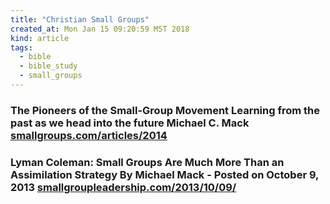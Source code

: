 ```yaml
---
title: "Christian Small Groups"
created_at: Mon Jan 15 09:20:59 MST 2018
kind: article
tags:
  - bible
  - bible_study
  - small_groups
---
```


<h3>
  The Pioneers of the Small-Group Movement Learning from the past as we head into the future Michael C. Mack
  <a href="https://www.smallgroups.com/articles/2014/pioneers-of-small-group-movement.html?paging=off" target="_blank">smallgroups.com/articles/2014</a>
</h3>

<h3>
  Lyman Coleman: Small Groups Are Much More Than an Assimilation Strategy By Michael Mack - Posted on October 9, 2013
  <a href="http://smallgroupleadership.com/2013/10/09/lyman-coleman-small-groups-are-much-more-than-an-assimilation-strategy/" target="_blank">smallgroupleadership.com/2013/10/09/</a>
</h3>

<!--
html boilerplate
<a href="" target="_blank"></a>
<a name=""></a>
<img src="" width="400px">
<ul>
  <li></li>
</ul>
<pre>
</pre>
<p style="margin-bottom: 2em;"></p>
<hr style="border: 0; height: 3px; background: #333; background-image: linear-gradient(to right, #ccc, #333, #ccc);">
<pre><code>
</code></pre>
<math xmlns='http://www.w3.org/1998/Math/MathML' display='block'>
</math>
-->
